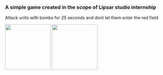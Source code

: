 ### A simple game created in the scope of Lipsar studio internship

Attack units with bombs for 25 seconds and dont let them enter the red field

<p float="left">
<img width="150"  src="https://user-images.githubusercontent.com/69918609/120075507-45071f00-c0aa-11eb-8142-f6148336ea2f.png"/>
<img width="150"  src="https://user-images.githubusercontent.com/69918609/120075489-256ff680-c0aa-11eb-9a52-1b155ed1c64a.png"/>
<p/>
